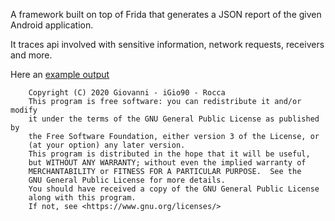 A framework built on top of Frida that generates a JSON report of the given Android application. 

It traces api involved with sensitive information, network requests, receivers and more.

Here an [example output](https://gist.github.com/iGio90/1ccf624ff0f55608b061985c03e61cae)

```
    Copyright (C) 2020 Giovanni - iGio90 - Rocca
    This program is free software: you can redistribute it and/or modify
    it under the terms of the GNU General Public License as published by
    the Free Software Foundation, either version 3 of the License, or
    (at your option) any later version.
    This program is distributed in the hope that it will be useful,
    but WITHOUT ANY WARRANTY; without even the implied warranty of
    MERCHANTABILITY or FITNESS FOR A PARTICULAR PURPOSE.  See the
    GNU General Public License for more details.
    You should have received a copy of the GNU General Public License
    along with this program.
    If not, see <https://www.gnu.org/licenses/>
```